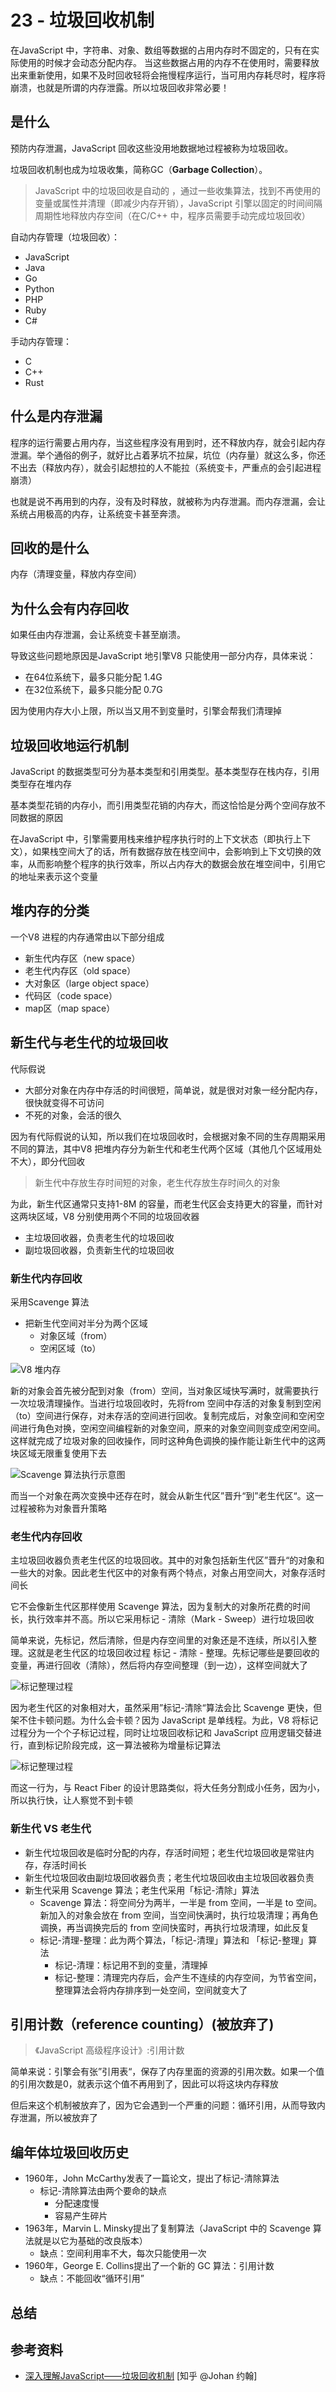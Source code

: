 # 23 - 垃圾回收机制

在JavaScript 中，字符串、对象、数组等数据的占用内存时不固定的，只有在实际使用的时候才会动态分配内存。
当这些数据占用的内存不在使用时，需要释放出来重新使用，如果不及时回收轻将会拖慢程序运行，当可用内存耗尽时，程序将崩溃，也就是所谓的内存泄露。所以垃圾回收非常必要！

## 是什么

预防内存泄漏，JavaScript 回收这些没用地数据地过程被称为垃圾回收。

垃圾回收机制也成为垃圾收集，简称GC（**Garbage Collection**）。

> JavaScript 中的垃圾回收是自动的 ，通过一些收集算法，找到不再使用的变量或属性并清理（即减少内存开销），JavaScript 引擎以固定的时间间隔周期性地释放内存空间（在C/C++ 中，程序员需要手动完成垃圾回收）

自动内存管理（垃圾回收）：
- JavaScript
- Java
- Go
- Python
- PHP
- Ruby
- C#

手动内存管理：
- C
- C++
- Rust

## 什么是内存泄漏

程序的运行需要占用内存，当这些程序没有用到时，还不释放内存，就会引起内存泄漏。举个通俗的例子，就好比占着茅坑不拉屎，坑位（内存量）就这么多，你还不出去（释放内存），就会引起想拉的人不能拉（系统变卡，严重点的会引起进程崩溃）

也就是说不再用到的内存，没有及时释放，就被称为内存泄漏。而内存泄漏，会让系统占用极高的内存，让系统变卡甚至奔溃。

## 回收的是什么

内存（清理变量，释放内存空间）

## 为什么会有内存回收

如果任由内存泄漏，会让系统变卡甚至崩溃。

导致这些问题地原因是JavaScript 地引擎V8 只能使用一部分内存，具体来说：
- 在64位系统下，最多只能分配 1.4G
- 在32位系统下，最多只能分配 0.7G

因为使用内存大小上限，所以当又用不到变量时，引擎会帮我们清理掉

## 垃圾回收地运行机制

JavaScript 的数据类型可分为基本类型和引用类型。基本类型存在栈内存，引用类型存在堆内存

基本类型花销的内存小，而引用类型花销的内存大，而这恰恰是分两个空间存放不同数据的原因

在JavaScript 中，引擎需要用栈来维护程序执行时的上下文状态（即执行上下文），如果栈空间大了的话，所有数据存放在栈空间中，会影响到上下文切换的效率，从而影响整个程序的执行效率，所以占内存大的数据会放在堆空间中，引用它的地址来表示这个变量

## 堆内存的分类

一个V8 进程的内存通常由以下部分组成

- 新生代内存区（new space）
- 老生代内存区（old space）
- 大对象区（large object space）
- 代码区（code space）
- map区（map space）

## 新生代与老生代的垃圾回收

代际假说
- 大部分对象在内存中存活的时间很短，简单说，就是很对对象一经分配内存，很快就变得不可访问
- 不死的对象，会活的很久

因为有代际假说的认知，所以我们在垃圾回收时，会根据对象不同的生存周期采用不同的算法，其中V8 把堆内存分为新生代和老生代两个区域（其他几个区域用处不大），即分代回收

> 新生代中存放生存时间短的对象，老生代存放生存时间久的对象

为此，新生代区通常只支持1-8M 的容量，而老生代区会支持更大的容量，而针对这两块区域，V8 分别使用两个不同的垃圾回收器

- 主垃圾回收器，负责老生代的垃圾回收
- 副垃圾回收器，负责新生代的垃圾回收

### 新生代内存回收

采用Scavenge 算法
- 把新生代空间对半分为两个区域
  - 对象区域（from）
  - 空闲区域（to）

![V8 堆内存](/static/v2-5d90683202ee91166024cef4e158f5b5_r.jpg)

新的对象会首先被分配到对象（from）空间，当对象区域快写满时，就需要执行一次垃圾清理操作。当进行垃圾回收时，先将from 空间中存活的对象复制到空闲（to）空间进行保存，对未存活的空间进行回收。复制完成后，对象空间和空闲空间进行角色对换，空闲空间编程新的对象空间，原来的对象空间则变成空闲空间。这样就完成了垃圾对象的回收操作，同时这种角色调换的操作能让新生代中的这两块区域无限重复使用下去

![Scavenge 算法执行示意图](/static/v2-ba1ae480cc0a1382e0b607ba92cabe75_r.jpg)

而当一个对象在两次变换中还存在时，就会从新生代区”晋升“到”老生代区“。这一过程被称为对象晋升策略

### 老生代内存回收

主垃圾回收器负责老生代区的垃圾回收。其中的对象包括新生代区”晋升“的对象和一些大的对象。因此老生代区中的对象有两个特点，对象占用空间大，对象存活时间长

它不会像新生代区那样使用 Scavenge 算法，因为复制大的对象所花费的时间长，执行效率并不高。所以它采用标记 - 清除（Mark - Sweep）进行垃圾回收

简单来说，先标记，然后清除，但是内存空间里的对象还是不连续，所以引入整理。这就是老生代区的垃圾回收过程 标记 - 清除 - 整理。先标记哪些是要回收的变量，再进行回收（清除），然后将内存空间整理（到一边），这样空间就大了

![标记整理过程](/static/v2-33f352d7ded14073b6fbf83a8b90dad5_r.jpg)

因为老生代区的对象相对大，虽然采用”标记-清除“算法会比 Scavenge 更快，但架不住卡顿问题。为什么会卡顿？因为 JavaScript 是单线程。为此，V8 将标记过程分为一个个子标记过程，同时让垃圾回收标记和 JavaScript 应用逻辑交替进行，直到标记阶段完成，这一算法被称为增量标记算法

![标记整理过程](/static/v2-8caeb00451623c091f96f52e824da166_r.jpg)

而这一行为，与 React Fiber 的设计思路类似，将大任务分割成小任务，因为小，所以执行快，让人察觉不到卡顿

### 新生代 VS 老生代

- 新生代垃圾回收是临时分配的内存，存活时间短；老生代垃圾回收是常驻内存，存活时间长
- 新生代垃圾回收由副垃圾回收器负责；老生代垃圾回收由主垃圾回收器负责
- 新生代采用 Scavenge 算法；老生代采用「标记-清除」算法
  - Scavenge 算法：将空间分为两半，一半是 from 空间，一半是 to 空间。新加入的对象会放在 from 空间，当空间快满时，执行垃圾清理；再角色调换，再当调换完后的 from 空间快蛮时，再执行垃圾清理，如此反复
  - 标记-清理-整理：此为两个算法，「标记-清理」算法和 「标记-整理」算法
    - 标记-清理：标记用不到的变量，清理掉
    - 标记-整理：清理完内存后，会产生不连续的内存空间，为节省空间，整理算法会将内存排序到一处空间，空间就变大了

## 引用计数（reference counting）(被放弃了)

> 《JavaScript 高级程序设计》:引用计数

简单来说：引擎会有张”引用表“，保存了内存里面的资源的引用次数。如果一个值的引用次数是0，就表示这个值不再用到了，因此可以将这块内存释放

但后来这个机制被放弃了，因为它会遇到一个严重的问题：循环引用，从而导致内存泄漏，所以被放弃了

## 编年体垃圾回收历史

- 1960年，John McCarthy发表了一篇论文，提出了标记-清除算法
  - 标记-清除算法由两个要命的缺点
    - 分配速度慢
    - 容易产生碎片
- 1963年，Marvin L. Minsky提出了复制算法（JavaScript 中的 Scavenge 算法就是以它为基础的改良版本）
  - 缺点：空间利用率不大，每次只能使用一次
- 1960年，George E. Collins提出了一个新的 GC 算法：引用计数
  - 缺点：不能回收“循环引用”

## 总结

## 参考资料

- [深入理解JavaScript——垃圾回收机制](https://zhuanlan.zhihu.com/p/576722965) [知乎 @Johan 约翰]